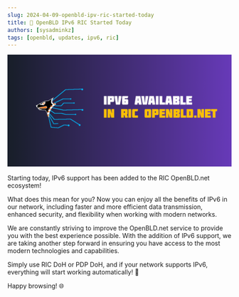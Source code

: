 ```yaml
---
slug: 2024-04-09-openbld-ipv-ric-started-today
title: 🚀 OpenBLD IPv6 RIC Started Today
authors: [sysadminkz]
tags: [openbld, updates, ipv6, ric]
---
```


![OpenBLD.net OpenBLD IPv6 RIC Started Today](images/openbld-ric-ipv6-started-today.png)


Starting today, IPv6 support has been added to the RIC OpenBLD.net ecosystem!

What does this mean for you? Now you can enjoy all the benefits of IPv6 in our network, including faster and more efficient data transmission, enhanced security, and flexibility when working with modern networks.

We are constantly striving to improve the OpenBLD.net service to provide you with the best experience possible. With the addition of IPv6 support, we are taking another step forward in ensuring you have access to the most modern technologies and capabilities.

Simply use RIC DoH or PDP DoH, and if your network supports IPv6, everything will start working automatically! 🚀

Happy browsing! 🌐

